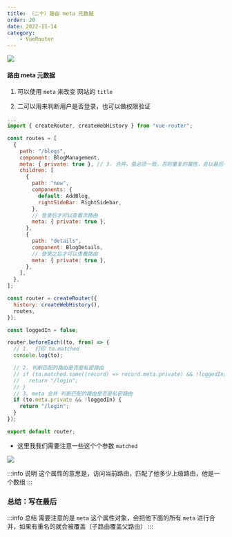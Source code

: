 ```yaml
---
title: （二十）路由 meta 元数据
order: 20
date: 2022-11-14
category:
    - VueRouter
---
```


![](https://image.zswei.xyz/img/202211142322478.png)

#### 路由 meta 元数据

1. 可以使用 `meta` 来改变 网站的 `title`

2. 二可以用来判断用户是否登录，也可以做权限验证
```js
...
import { createRouter, createWebHistory } from "vue-router";

const routes = [
  {
    path: "/blogs",
    component: BlogManagement,
    meta: { private: true }, // 3. 合并，值必须一致，否则重复的属性，会以最后一个属性值为准，子路由的 meta 属性可以省略
    children: [
      {
        path: "new",
        components: {
          default: AddBlog,
          rightSideBar: RightSidebar,
        },
        // 登录后才可以查看次路由
        meta: { private: true },
      },
      {
        path: "details",
        component: BlogDetails,
        // 登录之后才可以查看路由
        meta: { private: true },
      },
    ],
  },
];

const router = createRouter({
  history: createWebHistory(),
  routes,
});

const loggedIn = false;

router.beforeEach((to, from) => {
  // 1.  打印 to.matched
  console.log(to);

  // 2. 判断匹配的路由是否是私密路由
  // if (to.matched.some((record) => record.meta.private) && !loggedIn) {
  //   return "/login";
  // }
  // 3. meta 合并 判断匹配的路由是否是私密路由
  if (to.meta.private && !loggedIn) {
    return "/login";
  }
});

export default router;

```

- 这里我我们需要注意一些这个个参数 `matched` 

![](https://image.zswei.xyz/img/202211141509306.png)

:::info 说明
这个属性的意思是，访问当前路由，匹配了他多少上级路由，他是一个数组
:::

### 总结：写在最后
:::info 总结
需要注意的是 `meta` 这个属性对象，会把他下面的所有 `meta` 进行合并，如果有重名的就会被覆盖（子路由覆盖父路由）
:::